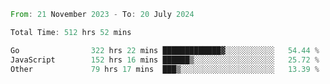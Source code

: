 <!--START_SECTION:waka-->

```rust
From: 21 November 2023 - To: 20 July 2024

Total Time: 512 hrs 52 mins

Go                322 hrs 22 mins █████████████▓░░░░░░░░░░░   54.44 %
JavaScript        152 hrs 16 mins ██████▒░░░░░░░░░░░░░░░░░░   25.72 %
Other             79 hrs 17 mins  ███▒░░░░░░░░░░░░░░░░░░░░░   13.39 %
```

<!--END_SECTION:waka-->
